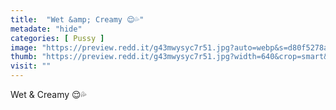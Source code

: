 ```yaml
---
title:  "Wet &amp; Creamy 😌💦"
metadate: "hide"
categories: [ Pussy ]
image: "https://preview.redd.it/g43mwysyc7r51.jpg?auto=webp&s=d80f5278a465eeac05467c35fdc45ebe0f031cb4"
thumb: "https://preview.redd.it/g43mwysyc7r51.jpg?width=640&crop=smart&auto=webp&s=e02c5fc31b4e4e8b786fb8013e782d50455ee5a7"
visit: ""
---
```

Wet &amp; Creamy 😌💦
